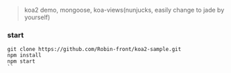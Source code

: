 
> koa2 demo, mongoose, koa-views(nunjucks, easily change to jade by yourself)

### start

```
git clone https://github.com/Robin-front/koa2-sample.git
npm install
npm start
``
